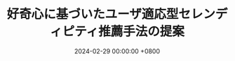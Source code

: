 ---
title: "好奇心に基づいたユーザ適応型セレンディピティ推薦手法の提案"
date: 2024-02-29 00:00:00 +0800
selected: false
pub: "第16回データ工学と情報マネジメントに関するフォーラム（DEIM）"
pub_date: "2024"
authors:
  - 徐 哲林
  - 王 旭
  - 松村 敦
---
